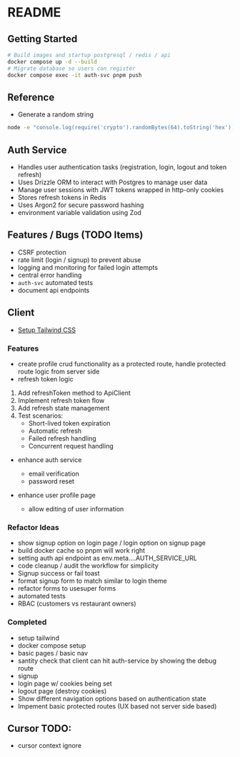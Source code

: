 # README

## Getting Started

```bash
# Build images and startup postgresql / redis / api
docker compose up -d --build
# Migrate database so users can register
docker compose exec -it auth-svc pnpm push
```

## Reference

- Generate a random string

```bash
node -e "console.log(require('crypto').randomBytes(64).toString('hex'))"
```

## Auth Service

- Handles user authentication tasks (registration, login, logout and token refresh)
- Uses Drizzle ORM to interact with Postgres to manage user data
- Manage user sessions with JWT tokens wrapped in http-only cookies
- Stores refresh tokens in Redis
- Uses Argon2 for secure password hashing
- environment variable validation using Zod

## Features / Bugs (TODO Items)

- CSRF protection
- rate limit (login / signup) to prevent abuse
- logging and monitoring for failed login attempts
- central error handling
- `auth-svc` automated tests
- document api endpoints

## Client

- [Setup Tailwind CSS](https://tailwindcss.com/docs/guides/sveltekit)

### Features

- create profile crud functionality as a protected route, handle protected route logic from server side
- refresh token logic

1. Add refreshToken method to ApiClient
2. Implement refresh token flow
3. Add refresh state management
4. Test scenarios:
    - Short-lived token expiration
    - Automatic refresh
    - Failed refresh handling
    - Concurrent request handling

- enhance auth service
  - email verification
  - password reset

- enhance user profile page
  - allow editing of user information

### Refactor Ideas

- show signup option on login page / login option on signup page
- build docker cache so pnpm will work right
- setting auth api endpoint as env.meta....AUTH_SERVICE_URL
- code cleanup / audit the workflow for simplicity
- Signup success or fail toast
- format signup form to match similar to login theme
- refactor forms to usesuper forms
- automated tests
- RBAC (customers vs restaurant owners)

### Completed

- setup tailwind
- docker compose setup
- basic pages / basic nav
- santity check that client can hit auth-service by showing the debug route
- signup
- login page w/ cookies being set
- logout page (destroy cookies)
- Show different navigation options based on authentication state
- Impement basic protected routes (UX based not server side based)

## Cursor TODO:

- cursor context ignore